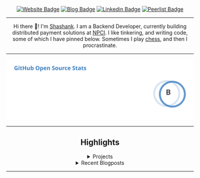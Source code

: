 <div align="center"><p><a href="https://ssnk.in"><img src="https://img.shields.io/badge/-Website-3B7EBF?style=for-the-badge&amp;logo=amp&amp;logoColor=white" alt="Website Badge"></a> <a href="https://blog.ssnk.in"><img src="https://img.shields.io/badge/-Blog-3B7EBF?style=for-the-badge&amp;logo=Hashnode&amp;logoColor=white" alt="Blog Badge"></a> <a href="https://linkedin.com/in/shashank-priyadarshi"><img src="https://img.shields.io/badge/-LinkedIn-3B7EBF?style=for-the-badge&amp;logo=Linkedin&amp;logoColor=white" alt="Linkedin Badge"></a> <a href="https://peerlist.io/shasha"><img src="https://img.shields.io/badge/-PeerList-3B7EBF?style=for-the-badge&amp;logo=Peerlist&amp;logoColor=white" alt="Peerlist Badge"/></a></p><hr><p>Hi there 👋! I'm <a href="https://ssnk.in">Shashank</a>. I am a Backend Developer, currently building distributed payment solutions at <a href="https://npci.org.in">NPCI</a>. I like tinkering, and writing code, some of which I have pinned below. Sometimes I play <a href="https://www.chess.com/member/ttefabob">chess</a>, and then I procrastinate.</p><hr><p><img src="./assets/images/stats.svg"/></p><hr><h2>Highlights</h2><details><summary>Projects</summary><br /><ul><li><a href="https://github.com/shashank-priyadarshi/shashank-priyadarshi" target="_blank" rel="noopener noreferrer">shashank-priyadarshi</a> Last Updated : 2024-01-07</li><li><a href="https://github.com/shashank-priyadarshi/coding" target="_blank" rel="noopener noreferrer">coding</a> Last Updated : 2024-01-06</li><li><a href="https://github.com/shashank-priyadarshi/upgraded-disco" target="_blank" rel="noopener noreferrer">upgraded-disco</a> Last Updated : 2024-01-06</li><li><a href="https://github.com/shashank-priyadarshi/hyperledger-fabric-asset-management" target="_blank" rel="noopener noreferrer">hyperledger-fabric-asset-management</a> Last Updated : 2023-12-30</li><li><a href="https://github.com/shashank-priyadarshi/projects" target="_blank" rel="noopener noreferrer">projects</a> Last Updated : 2023-12-30</li><li><a href="https://github.com/shashank-priyadarshi/subspace" target="_blank" rel="noopener noreferrer">subspace</a> Last Updated : 2023-12-29</li><li><a href="https://github.com/shashank-priyadarshi/archway" target="_blank" rel="noopener noreferrer">archway</a> Last Updated : 2023-12-21</li><li><a href="https://github.com/shashank-priyadarshi/services" target="_blank" rel="noopener noreferrer">services</a> Last Updated : 2023-12-18</li><li><a href="https://github.com/shashank-priyadarshi/portfolio-core-ui" target="_blank" rel="noopener noreferrer">portfolio-core-ui</a> Last Updated : 2023-12-18</li><li><a href="https://github.com/shashank-priyadarshi/files" target="_blank" rel="noopener noreferrer">files</a> Last Updated : 2023-12-06</li><li><a href="https://github.com/shashank-priyadarshi/machine-coding-feedback" target="_blank" rel="noopener noreferrer">machine-coding-feedback</a> Last Updated : 2023-10-26</li><li><a href="https://github.com/shashank-priyadarshi/hlf-chaincode-peer-interaction" target="_blank" rel="noopener noreferrer">hlf-chaincode-peer-interaction</a> Last Updated : 2023-10-25</li><li><a href="https://github.com/shashank-priyadarshi/grpc-go" target="_blank" rel="noopener noreferrer">grpc-go</a> Last Updated : 2023-10-21</li><li><a href="https://github.com/shashank-priyadarshi/fabric-contract-api-go" target="_blank" rel="noopener noreferrer">fabric-contract-api-go</a> Last Updated : 2023-08-19</li><li><a href="https://github.com/shashank-priyadarshi/scaling-octo-tribble" target="_blank" rel="noopener noreferrer">scaling-octo-tribble</a> Last Updated : 2023-03-05</li><li><a href="https://github.com/shashank-priyadarshi/videos" target="_blank" rel="noopener noreferrer">videos</a> Last Updated : 2023-02-13</li><li><a href="https://github.com/shashank-priyadarshi/forked-full-blockchain-solidity-course-py" target="_blank" rel="noopener noreferrer">forked-full-blockchain-solidity-course-py</a> Last Updated : 2023-02-03</li><li><a href="https://github.com/shashank-priyadarshi/rustlings" target="_blank" rel="noopener noreferrer">rustlings</a> Last Updated : 2023-02-03</li><li><a href="https://github.com/shashank-priyadarshi/ChatGPT-rust" target="_blank" rel="noopener noreferrer">ChatGPT-rust</a> Last Updated : 2023-02-03</li></ul></details><details><summary>Recent Blogposts</summary><br /><ul><li><a href="https://blog.ssnk.in/traffic-light-simulator-in-angular-2023" target="_blank" rel="noopener noreferrer">Traffic Light Simulator in Angular</a> Published : 2023-09-16</li><li><a href="https://blog.ssnk.in/oop-in-go-interfaces" target="_blank" rel="noopener noreferrer">OOP in Go: Interfaces</a> Published : 2023-03-04</li><li><a href="https://blog.ssnk.in/oop-in-go-structs" target="_blank" rel="noopener noreferrer">OOP in Go: Structs</a> Published : 2023-02-24</li></ul></details><hr></div>